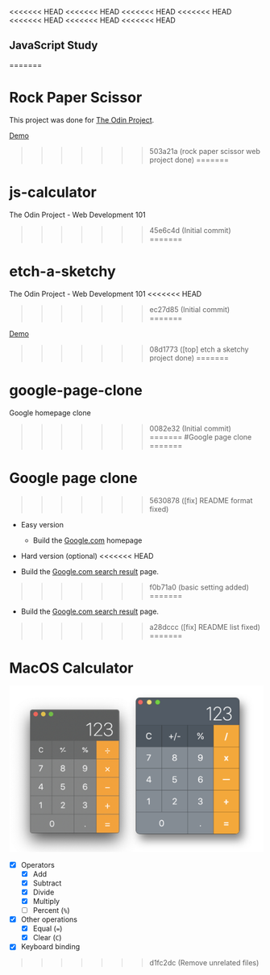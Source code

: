 <<<<<<< HEAD
<<<<<<< HEAD
<<<<<<< HEAD
<<<<<<< HEAD
<<<<<<< HEAD
<<<<<<< HEAD
<<<<<<< HEAD
## JavaScript Study

=======
# Rock Paper Scissor

This project was done for [The Odin Project](https://www.theodinproject.com).

[Demo](http://jioneeu.com/toy-projects/rock-paper-scissor/src)
>>>>>>> 503a21a (rock paper scissor web project done)
=======
# js-calculator
The Odin Project - Web Development 101
>>>>>>> 45e6c4d (Initial commit)
=======
# etch-a-sketchy
The Odin Project - Web Development 101
<<<<<<< HEAD
>>>>>>> ec27d85 (Initial commit)
=======

[Demo](http://jioneeu.com/toy-projects/etch-a-sketchy/src)
>>>>>>> 08d1773 ([top] etch a sketchy project done)
=======
# google-page-clone
Google homepage clone
>>>>>>> 0082e32 (Initial commit)
=======
#Google page clone
=======
# Google page clone
>>>>>>> 5630878 ([fix] README format fixed)
- Easy version
  + Build the [Google.com](https://www.google.com/) homepage

- Hard version (optional)
<<<<<<< HEAD
 + Build the [Google.com search result](https://www.google.com/search?sxsrf=ALeKk02K2p8Z-AaJN7Q5M8tYozdUJztnVw%3A1589100497137&ei=0b-3Xsf4B82xmAWhgae4Ag&q=hire+me&oq=hire+me&gs_lcp=CgZwc3ktYWIQAzICCAAyAggAMgIIADICCAAyAggAMgIIADICCAAyAggAMgIIADICCAA6BAgjECc6DQguEEMQiwMQmAMQqAM6BAgAEEM6EQguEMcBEKMCEIsDEKcDEKgDOgUIABCRAjoLCC4QiwMQqAMQnQM6EQguEMcBEKMCEIsDEKgDEKcDOgsILhCLAxCoAxCkAzoLCC4QiwMQqAMQowM6CwguEIsDEJ0DEKgDUPEFWIA3YNM3aABwAHgAgAGJBYgBwBeSAQswLjEuMy4xLjAuM5gBAKABAaoBB2d3cy13aXq4AQI&sclient=psy-ab&ved=0ahUKEwiHpZPV9KjpAhXNGKYKHaHACScQ4dUDCAw&uact=5)  page.
>>>>>>> f0b71a0 (basic setting added)
=======
  + Build the [Google.com search result](https://www.google.com/search?sxsrf=ALeKk02K2p8Z-AaJN7Q5M8tYozdUJztnVw%3A1589100497137&ei=0b-3Xsf4B82xmAWhgae4Ag&q=hire+me&oq=hire+me&gs_lcp=CgZwc3ktYWIQAzICCAAyAggAMgIIADICCAAyAggAMgIIADICCAAyAggAMgIIADICCAA6BAgjECc6DQguEEMQiwMQmAMQqAM6BAgAEEM6EQguEMcBEKMCEIsDEKcDEKgDOgUIABCRAjoLCC4QiwMQqAMQnQM6EQguEMcBEKMCEIsDEKgDEKcDOgsILhCLAxCoAxCkAzoLCC4QiwMQqAMQowM6CwguEIsDEJ0DEKgDUPEFWIA3YNM3aABwAHgAgAGJBYgBwBeSAQswLjEuMy4xLjAuM5gBAKABAaoBB2d3cy13aXq4AQI&sclient=psy-ab&ved=0ahUKEwiHpZPV9KjpAhXNGKYKHaHACScQ4dUDCAw&uact=5)  page.
>>>>>>> a28dccc ([fix] README list fixed)
=======
# MacOS Calculator

![Calculator Image](./calc.png)

- [x] Operators
  + [x] Add
  + [x] Subtract
  + [x] Divide
  + [x] Multiply
  + [ ] Percent (`%`)
- [x] Other operations
  + [x] Equal (`=`)
  + [x] Clear (`C`)
- [x] Keyboard binding

>>>>>>> d1fc2dc (Remove unrelated files)
